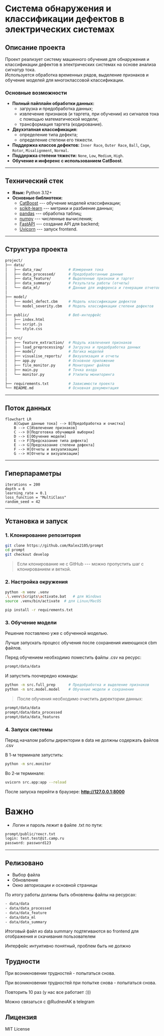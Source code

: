 # Система обнаружения и классификации дефектов в электрических системах

## Описание проекта

Проект реализует систему машинного обучения для обнаружения и
классификации дефектов в электрических системах на основе анализа
сигнатур тока.\
Используется обработка временных рядов, выделение признаков и обучение
моделей для многоклассовой классификации.

### Основные возможности

-   **Полный пайплайн обработки данных:**
    -   загрузка и предобработка данных;
    -   извлечение признаков (и таргета, при обучении) из сигналов тока
        с помощью математической модели;
    -   трансформация таргета (кодирование).
-   **Двухэтапная классификация:**
    -   определение типа дефекта;
    -   определение степени его тяжести.
-   **Поддержка классов дефектов:** `Inner Race`, `Outer Race`, `Ball`,
    `Cage`, `Rotor`, `Misalignment`, `Normal`.
-   **Поддержка степени тяжести:** `None`, `Low`, `Medium`, `High`.
-   **Обучение и инференс с использованием CatBoost**.

------------------------------------------------------------------------

## Технический стек

-   **Язык:** Python 3.12+
-   **Основные библиотеки:**
    -   [CatBoost](https://catboost.ai/) --- обучение моделей
        классификации;
    -   [scikit-learn](https://scikit-learn.org/) --- метрики и
        разбиение данных;
    -   [pandas](https://pandas.pydata.org/) --- обработка таблиц;
    -   [numpy](https://numpy.org/) --- численные вычисления;
    -   [FastAPI](https://fastapi.tiangolo.com/) --- создание API для
        backend;
    -   [Uvicorn](https://www.uvicorn.org/) --- запуск frontend.

------------------------------------------------------------------------

## Структура проекта

``` bash
project/
├── data/
│   ├── data_raw/            # Измерения тока
│   ├── data_processed/      # Предобработанные данные
│   ├── data_feature/        # Выделенные признаки и таргет
│   ├── data_summary/        # Результаты работы (отчеты)
│   └── data_ml/             # Данные для инференса и генерации отчетов
│
├── model/
│   ├── model_defect.cbm     # Модель классификации дефектов
│   └── model_severity.cbm   # Модель классификации степени дефектов
│
├── public/                  # Веб-интерфейс
│   ├── index.html
│   ├── script.js
│   └── style.css
│
├── src/
│   ├── feature_extraction/  # Модуль извлечения признаков
│   ├── load_preprocessing/  # Загрузка и предобработка данных
│   ├── model/               # Логика моделей
│   ├── visualise_reports/   # Визуализация и отчеты
│   ├── app.py               # Основное приложение
│   ├── file_monitor.py      # Мониторинг файлов
│   ├── main.py              # Точка входа
│   └── monitor.py           # Утилиты мониторинга
│
├── requirements.txt         # Зависимости проекта
└── README.md                # Основная документация
```

------------------------------------------------------------------------

## Поток данных

``` mermaid
flowchart LR
    A[Сырые данные тока] --> B[Предобработка и очистка]
    B --> C[Извлечение признаков]
    C --> D[Подготовка обучающей выборки]
    D --> E[Обучение модели]
    E --> F[Предсказание типа дефекта]
    E --> G[Предсказание степени дефекта]
    F --> H[Отчеты и визуализации]
    G --> H[Отчеты и визуализации]
```

------------------------------------------------------------------------

## Гиперпараметры

    
    iterations = 200
    depth = 6
    learning_rate = 0.1
    loss_function = "MultiClass"
    random_seed = 42

------------------------------------------------------------------------

## Установка и запуск

### 1. Клонирование репозитория

``` bash
git clone https://github.com/Ralex2105/prompt
cd prompt
git checkout develop
```

> Если клонирование не с GitHub --- можно пропустить шаг с клонированием и веткой.

### 2. Настройка окружения

``` bash
python -m venv .venv
.\.venv\Scripts\activate.bat   # для Windows
source .venv/bin/activate  # для Linux/MacOS

pip install -r requirements.txt
```

### 3. Обучение модели

Решение поставлено уже с обученной моделью.

Лучше запускать процесс обучения после сохранения имеющихся cbm файлов.

Перед обучением необходимо поместить файлы .csv на ресурс:
``` bash
prompt/data/data

```
И запустить поочередно команды:

``` bash
python -m src.full_prep      # Предобработка и выделение признаков
python -m src.model.model    # Обучение модели и сохранение
```

> После обучения необходимо очистить директории данных:

``` bash
prompt/data/data
prompt/data/data_processed
prompt/data/data_features
```

### 4. Запуск системы

Перед началом работы директории в data не должны содержать файлов .csv

В 1-м терминале запустить:

``` bash
python -m src.monitor
```

Во 2-м терминале:

``` bash
uvicorn src.app:app --reload
```

После запуска перейти в браузере: **http://127.0.0.1:8000**

# Важно

- Логин и пароль лежит в файле .txt по пути:
``` bash
prompt/public/текст.txt
login: test.test@it.camp.ru
password: password123
```

------------------------------------------------------------------------


## Релизовано

- Выбор файла
- Обновление
- Окно авторизации и основной страницы

По итогу работы должны быть обновлены файлы на ресурсах:
``` bash
- data/data
- data/data_processed
- data/data_feature
- data/data_ml
- data/data_summary
```
Итоговый файл из data summary подтягиваются во frontend для отображения и скачивания пользователем

Интерфейс интуитивно понятный, проблем быть не должно

## Трудности

При возникновении трудностей - попытаться снова. 


При возникновении трудностей при попытке снова - попытаться снова.

Повторить 10 раз (у нас все работает :)))

Можно связаться с @RudnevAK в telegram


## Лицензия

MIT License
